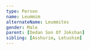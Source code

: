```yaml
---
type: Person
name: Leummim
alternateName: Leummites
gender: Male
parent: [Dedan Son Of Jokshan]
sibling: [Asshurim, Letushim]
---
```

